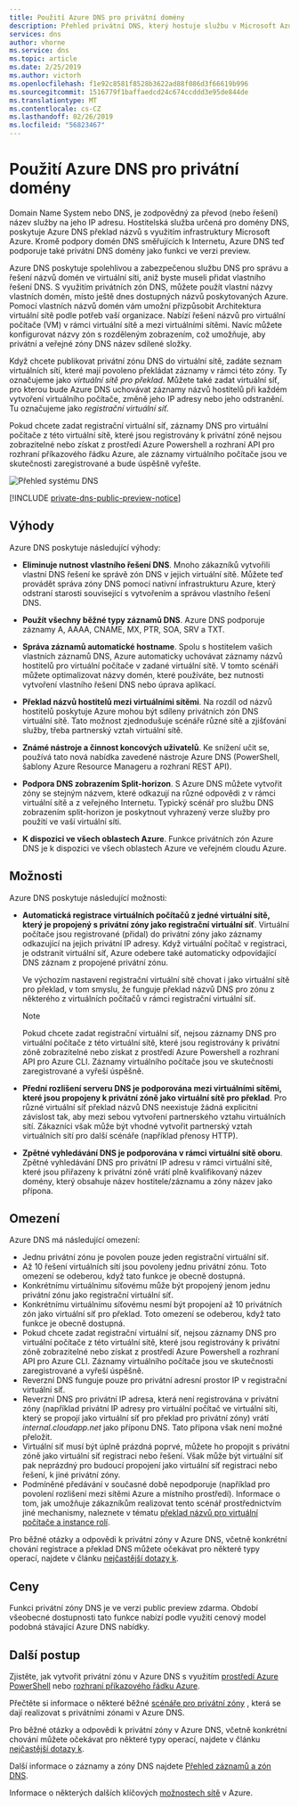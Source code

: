 ```yaml
---
title: Použití Azure DNS pro privátní domény
description: Přehled privátní DNS, který hostuje službu v Microsoft Azure.
services: dns
author: vhorne
ms.service: dns
ms.topic: article
ms.date: 2/25/2019
ms.author: victorh
ms.openlocfilehash: f1e92c8581f8528b3622ad88f086d3f66619b996
ms.sourcegitcommit: 1516779f1baffaedcd24c674ccddd3e95de844de
ms.translationtype: MT
ms.contentlocale: cs-CZ
ms.lasthandoff: 02/26/2019
ms.locfileid: "56823467"
---
```

# <a name="use-azure-dns-for-private-domains"></a>Použití Azure DNS pro privátní domény

Domain Name System nebo DNS, je zodpovědný za převod (nebo řešení) název služby na jeho IP adresu. Hostitelská služba určená pro domény DNS, poskytuje Azure DNS překlad názvů s využitím infrastruktury Microsoft Azure. Kromě podpory domén DNS směřujících k Internetu, Azure DNS teď podporuje také privátní DNS domény jako funkci ve verzi preview.

Azure DNS poskytuje spolehlivou a zabezpečenou službu DNS pro správu a řešení názvů domén ve virtuální síti, aniž byste museli přidat vlastního řešení DNS. S využitím privátních zón DNS, můžete použít vlastní názvy vlastních domén, místo ještě dnes dostupných názvů poskytovaných Azure. Pomocí vlastních názvů domén vám umožní přizpůsobit Architektura virtuální sítě podle potřeb vaší organizace. Nabízí řešení názvů pro virtuální počítače (VM) v rámci virtuální sítě a mezi virtuálními sítěmi. Navíc můžete konfigurovat názvy zón s rozděleným zobrazením, což umožňuje, aby privátní a veřejné zóny DNS název sdílené složky.

Když chcete publikovat privátní zónu DNS do virtuální sítě, zadáte seznam virtuálních sítí, které mají povoleno překládat záznamy v rámci této zóny. Ty označujeme jako *virtuální sítě pro překlad*. Můžete také zadat virtuální síť, pro kterou bude Azure DNS uchovávat záznamy názvů hostitelů při každém vytvoření virtuálního počítače, změně jeho IP adresy nebo jeho odstranění. Tu označujeme jako *registrační virtuální síť*.

Pokud chcete zadat registrační virtuální síť, záznamy DNS pro virtuální počítače z této virtuální sítě, které jsou registrovány k privátní zóně nejsou zobrazitelné nebo získat z prostředí Azure Powershell a rozhraní API pro rozhraní příkazového řádku Azure, ale záznamy virtuálního počítače jsou ve skutečnosti zaregistrované a bude úspěšně vyřešte.

![Přehled systému DNS](./media/private-dns-overview/scenario.png)

[!INCLUDE [private-dns-public-preview-notice](../../includes/private-dns-public-preview-notice.md)]

## <a name="benefits"></a>Výhody

Azure DNS poskytuje následující výhody:

* **Eliminuje nutnost vlastního řešení DNS**. Mnoho zákazníků vytvořili vlastní DNS řešení ke správě zón DNS v jejich virtuální sítě. Můžete teď provádět správa zóny DNS pomocí nativní infrastrukturu Azure, který odstraní starosti související s vytvořením a správou vlastního řešení DNS.

* **Použít všechny běžné typy záznamů DNS**. Azure DNS podporuje záznamy A, AAAA, CNAME, MX, PTR, SOA, SRV a TXT.

* **Správa záznamů automatické hostname**. Spolu s hostitelem vašich vlastních záznamů DNS, Azure automaticky uchovávat záznamy názvů hostitelů pro virtuální počítače v zadané virtuální sítě. V tomto scénáři můžete optimalizovat názvy domén, které používáte, bez nutnosti vytvoření vlastního řešení DNS nebo úprava aplikací.

* **Překlad názvů hostitelů mezi virtuálními sítěmi**. Na rozdíl od názvů hostitelů poskytuje Azure mohou být sdíleny privátních zón DNS virtuální sítě. Tato možnost zjednodušuje scénáře různé sítě a zjišťování služby, třeba partnerský vztah virtuální sítě.

* **Známé nástroje a činnost koncových uživatelů**. Ke snížení učit se, používá tato nová nabídka zavedené nástroje Azure DNS (PowerShell, šablony Azure Resource Manageru a rozhraní REST API).

* **Podpora DNS zobrazením Split-horizon**. S Azure DNS můžete vytvořit zóny se stejným názvem, které odkazují na různé odpovědi z v rámci virtuální sítě a z veřejného Internetu. Typický scénář pro službu DNS zobrazením split-horizon je poskytnout vyhrazený verze služby pro použití ve vaší virtuální síti.

* **K dispozici ve všech oblastech Azure**. Funkce privátních zón Azure DNS je k dispozici ve všech oblastech Azure ve veřejném cloudu Azure.

## <a name="capabilities"></a>Možnosti

Azure DNS poskytuje následující možnosti:

* **Automatická registrace virtuálních počítačů z jedné virtuální sítě, který je propojený s privátní zóny jako registrační virtuální síť**. Virtuální počítače jsou registrované (přidal) do privátní zóny jako záznamy odkazující na jejich privátní IP adresy. Když virtuální počítač v registraci, je odstranit virtuální síť, Azure odebere také automaticky odpovídající DNS záznam z propojené privátní zónu. 

  Ve výchozím nastavení registrační virtuální sítě chovat i jako virtuální sítě pro překlad, v tom smyslu, že funguje překlad názvů DNS pro zónu z některého z virtuálních počítačů v rámci registrační virtuální síť.

  > [!NOTE]
  > Pokud chcete zadat registrační virtuální síť, nejsou záznamy DNS pro virtuální počítače z této virtuální sítě, které jsou registrovány k privátní zóně zobrazitelné nebo získat z prostředí Azure Powershell a rozhraní API pro Azure CLI. Záznamy virtuálního počítače jsou ve skutečnosti zaregistrované a vyřeší úspěšně.

* **Přední rozlišení serveru DNS je podporována mezi virtuálními sítěmi, které jsou propojeny k privátní zóně jako virtuální sítě pro překlad**. Pro různé virtuální síť překlad názvů DNS neexistuje žádná explicitní závislost tak, aby mezi sebou vytvoření partnerského vztahu virtuálních sítí. Zákazníci však může být vhodné vytvořit partnerský vztah virtuálních sítí pro další scénáře (například přenosy HTTP).

* **Zpětné vyhledávání DNS je podporována v rámci virtuální sítě oboru**. Zpětné vyhledávání DNS pro privátní IP adresu v rámci virtuální sítě, které jsou přiřazeny k privátní zóně vrátí plně kvalifikovaný název domény, který obsahuje název hostitele/záznamu a zóny název jako přípona.

## <a name="limitations"></a>Omezení

Azure DNS má následující omezení:

* Jednu privátní zónu je povolen pouze jeden registrační virtuální síť.
* Až 10 řešení virtuálních sítí jsou povoleny jednu privátní zónu. Toto omezení se odeberou, když tato funkce je obecně dostupná.
* Konkrétnímu virtuálnímu síťovému může být propojený jenom jednu privátní zónu jako registrační virtuální síť.
* Konkrétnímu virtuálnímu síťovému nesmí být propojení až 10 privátních zón jako virtuální síť pro překlad. Toto omezení se odeberou, když tato funkce je obecně dostupná.
* Pokud chcete zadat registrační virtuální síť, nejsou záznamy DNS pro virtuální počítače z této virtuální sítě, které jsou registrovány k privátní zóně zobrazitelné nebo získat z prostředí Azure Powershell a rozhraní API pro Azure CLI. Záznamy virtuálního počítače jsou ve skutečnosti zaregistrované a vyřeší úspěšně.
* Reverzní DNS funguje pouze pro privátní adresní prostor IP v registrační virtuální síť.
* Reverzní DNS pro privátní IP adresa, která není registrována v privátní zóny (například privátní IP adresy pro virtuální počítač ve virtuální síti, který se propojí jako virtuální síť pro překlad pro privátní zóny) vrátí *internal.cloudapp.net* jako příponu DNS. Tato přípona však není možné přeložit.
* Virtuální síť musí být úplně prázdná poprvé, můžete ho propojit s privátní zóně jako virtuální síť registraci nebo řešení. Však může být virtuální síť pak neprázdný pro budoucí propojení jako virtuální síť registraci nebo řešení, k jiné privátní zóny.
* Podmíněné předávání v současné době nepodporuje (například pro povolení rozlišení mezi sítěmi Azure a místního prostředí). Informace o tom, jak umožňuje zákazníkům realizovat tento scénář prostřednictvím jiné mechanismy, naleznete v tématu [překlad názvů pro virtuální počítače a instance rolí](../virtual-network/virtual-networks-name-resolution-for-vms-and-role-instances.md).

Pro běžné otázky a odpovědi k privátní zóny v Azure DNS, včetně konkrétní chování registrace a překlad DNS můžete očekávat pro některé typy operací, najdete v článku [nejčastější dotazy k](./dns-faq.md#private-dns).  

## <a name="pricing"></a>Ceny

Funkci privátní zóny DNS je ve verzi public preview zdarma. Období všeobecné dostupnosti tato funkce nabízí podle využití cenový model podobná stávající Azure DNS nabídky. 

## <a name="next-steps"></a>Další postup

Zjistěte, jak vytvořit privátní zónu v Azure DNS s využitím [prostředí Azure PowerShell](./private-dns-getstarted-powershell.md) nebo [rozhraní příkazového řádku Azure](./private-dns-getstarted-cli.md).

Přečtěte si informace o některé běžné [scénáře pro privátní zóny](./private-dns-scenarios.md) , která se dají realizovat s privátními zónami v Azure DNS.

Pro běžné otázky a odpovědi k privátní zóny v Azure DNS, včetně konkrétní chování můžete očekávat pro některé typy operací, najdete v článku [nejčastější dotazy k](./dns-faq.md#private-dns). 

Další informace o záznamy a zóny DNS najdete [Přehled záznamů a zón DNS](dns-zones-records.md).

Informace o některých dalších klíčových [možnostech sítě](../networking/networking-overview.md) v Azure.
